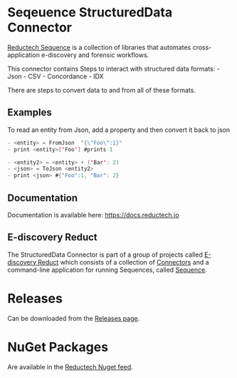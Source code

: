 # Seqeuence StructuredData Connector

[Reductech Sequence](https://gitlab.com/reductech/sequence) is a collection of
libraries that automates cross-application e-discovery and forensic workflows.

This connector contains Steps to interact with structured data formats:
    - Json
    - CSV
    - Concordance
    - IDX

There are steps to convert data to and from all of these formats.


## Examples

To read an entity from Json, add a property and then convert it back to json

```scala
- <entity> = FromJson  "{\"Foo\":1}"
- print <entity>['Foo'] #prints 1

- <entity2> = <entity> + ('Bar': 2)
- <json> = ToJson <entity2>
- print <json> #{"Foo":1, "Bar": 2}
```

## Documentation

Documentation is available here: https://docs.reductech.io

## E-discovery Reduct

The StructuredData Connector is part of a group of projects called
[E-discovery Reduct](https://gitlab.com/reductech/sequence)
which consists of a collection of [Connectors](https://gitlab.com/reductech/sequence/connectors)
and a command-line application for running Sequences, called
[Sequence](https://gitlab.com/reductech/sequence/console/-/releases).

# Releases

Can be downloaded from the [Releases page](https://gitlab.com/reductech/sequence/connectors/structureddata/-/releases).

# NuGet Packages

Are available in the [Reductech Nuget feed](https://gitlab.com/reductech/nuget/-/packages).
